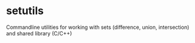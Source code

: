 # setutils
Commandline utilities for working with sets (difference, union, intersection) and shared library (C/C++)
